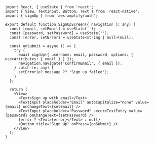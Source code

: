 ﻿```tsx
import React, { useState } from 'react';
import { View, TextInput, Button, Text } from 'react-native';
import { signUp } from 'aws-amplify/auth';

export default function SignUpScreen({ navigation }: any) {
  const [email, setEmail] = useState('');
  const [password, setPassword] = useState('');
  const [error, setError] = useState<string | null>(null);

  const onSubmit = async () => {
    try {
      await signUp({ username: email, password, options: { userAttributes: { email } } });
      navigation.navigate('ConfirmEmail', { email });
    } catch (e: any) {
      setError(e?.message ?? 'Sign up failed');
    }
  };

  return (
    <View>
      <Text>Sign up with email</Text>
      <TextInput placeholder="Email" autoCapitalize="none" value={email} onChangeText={setEmail} />
      <TextInput placeholder="Password" secureTextEntry value={password} onChangeText={setPassword} />
      {error ? <Text>{error}</Text> : null}
      <Button title="Sign Up" onPress={onSubmit} />
    </View>
  );
}
```

